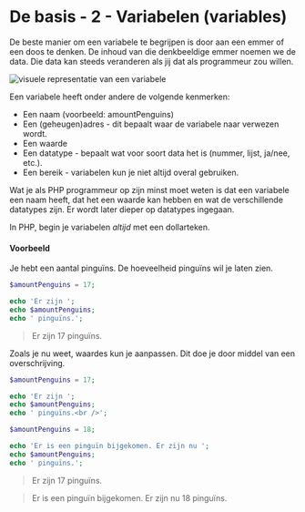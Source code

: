 # De basis - 2 - Variabelen (variables)

De beste manier om een variabele te begrijpen is door aan een emmer of een doos te denken. De inhoud van die denkbeeldige emmer noemen we de data. Die data kan steeds veranderen als jij dat als programmeur zou willen.

![visuele representatie van een variabele](https://i.imgur.com/ipE9pC0.jpg)

Een variabele heeft onder andere de volgende kenmerken:
- Een naam (voorbeeld: amountPenguins)
- Een (geheugen)adres - dit bepaalt waar de variabele naar verwezen wordt.
- Een waarde
- Een datatype - bepaalt wat voor soort data het is (nummer, lijst, ja/nee, etc.).
- Een bereik - variabelen kun je niet altijd overal gebruiken.

Wat je als PHP programmeur op zijn minst moet weten is dat een variabele een naam heeft, dat het een waarde kan hebben en wat de verschillende datatypes zijn. Er wordt later dieper op datatypes ingegaan.

In PHP, begin je variabelen _altijd_ met een dollarteken.

#### Voorbeeld
Je hebt een aantal pinguïns. De hoeveelheid pinguïns wil je laten zien.

```php
$amountPenguins = 17;

echo 'Er zijn ';
echo $amountPenguins;
echo ' pinguïns.';
```

> Er zijn 17 pinguïns.

Zoals je nu weet, waardes kun je aanpassen. Dit doe je door middel van een overschrijving.

```php
$amountPenguins = 17;

echo 'Er zijn ';
echo $amountPenguins;
echo ' pinguïns.<br />';

$amountPenguins = 18;

echo 'Er is een pinguïn bijgekomen. Er zijn nu ';
echo $amountPenguins;
echo ' pinguïns.';
```

> Er zijn 17 pinguïns.

> Er is een pinguïn bijgekomen. Er zijn nu 18 pinguïns.
